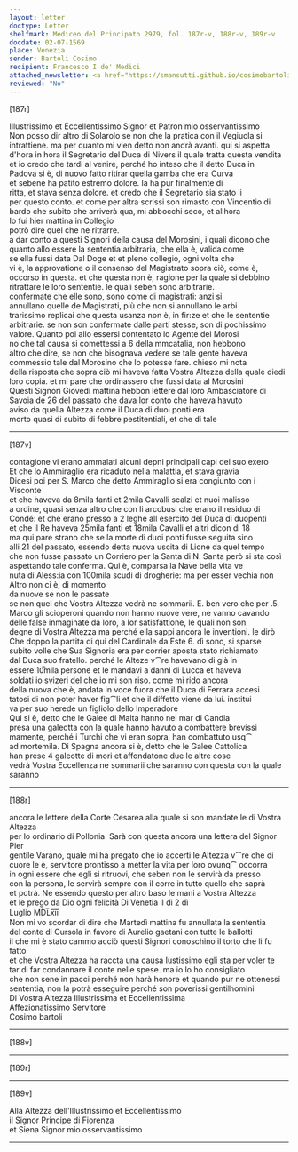 ```yaml
---
layout: letter
doctype: Letter
shelfmark: Mediceo del Principato 2979, fol. 187r-v, 188r-v, 189r-v
docdate: 02-07-1569
place: Venezia
sender: Bartoli Cosimo
recipient: Francesco I de' Medici
attached_newsletter: <a href="https://smansutti.github.io/cosimobartoli/texts/3080_143/">3080_143</a>
reviewed: "No"
---
```


[187r]  
  
  
Illustrissimo et Eccellentissimo Signor et Patron mio osservantissimo  
Non posso dir altro di Solarolo se non che la pratica con il Vegiuola si  
intrattiene. ma per quanto mi vien detto non andrà avanti. qui si aspetta  
d'hora in hora il Segretario del Duca di Nivers il quale tratta questa vendita  
et io credo che tardi al venire, perché ho inteso che il detto Duca in  
Padova si è, di nuovo fatto ritirar quella gamba che era Curva  
et sebene ha patito estremo dolore. la ha pur finalmente di  
ritta, et stava senza dolore. et credo che il Segretario sia stato li  
per questo conto. et come per altra scrissi son rimasto con Vincentio di  
bardo che subito che arriverà qua, mi abbocchi seco, et allhora  
Io fui hier mattina in Collegio  
potrò dire quel che ne ritrarre.  
a dar conto a questi Signori della causa del Morosini, i quali dicono che  
quanto allo essere la sententia arbitraria, che ella è, valida come  
se ella fussi data Dal Doge et et pleno collegio, ogni volta che  
vi è, la approvatione o il consenso del Magistrato sopra ciò, come è,  
occorso in questa. et che questa non è, ragione per la quale si debbino  
ritrattare le loro sententie. le quali seben sono arbitrarie.  
confermate che elle sono, sono come di magistrati: anzi si  
annullano quelle de Magistrati, più che non si annullano le arbi  
trarissimo replicai che questa usanza non è, in fir:ze et che le sententie  
arbitrarie. se non son confermate dalle parti stesse, son di pochissimo  
valore. Quanto poi allo essersi contentato lo Agente del Morosi  
no che tal causa si comettessi a 6 della mmcatalia, non hebbono  
altro che dire, se non che bisognava vedere se tale gente haveva  
commessio tale dal Morosino che lo potesse fare. chieso mi nota  
della risposta che sopra ciò mi haveva fatta Vostra Altezza della quale diedi  
loro copia. et mi pare che ordinassero che fussi data al Morosini  
Questi Signori Giovedì mattina hebbon lettere dal loro Ambasciatore di  
Savoia de 26 del passato che dava lor conto che haveva havuto  
aviso da quella Altezza come il Duca di duoi ponti era  
morto quasi di subito di febbre pestitentiali, et che di tale  
  
---  

[187v]  
  
  
contagione vi erano ammalati alcuni depni principali capi del suo exero  
Et che lo Ammiraglio era ricaduto nella malattia, et stava gravia  
Dicesi poi per S. Marco che detto Ammiraglio si era congiunto con i Visconte  
et che haveva da 8mila fanti et 2mila Cavalli scalzi et nuoi malisso  
a ordine, quasi senza altro che con li arcobusi che erano il residuo di  
Condé: et che erano presso a 2 leghe all esercito del Duca di duopenti  
et che il Re haveva 25mila fanti et 18mila Cavalli et altri dicon di 18  
ma qui pare strano che se la morte di duoi ponti fusse seguita sino  
alli 21 del passato, essendo detta nuova uscita di Lione da quel tempo  
che non fusse passato un Corriero per la Santa di N. Santa però si sta così  
aspettando tale conferma. Qui è, comparsa la Nave bella vita ve  
nuta di Aless:ia con 100mila scudi di drogherie: ma per esser vechia non  
Altro non ci è, di momento  
da nuove se non le passate  
se non quel che Vostra Altezza vedrà ne sommarii. E. ben vero che per .5.  
Marco gli scioperoni quando non hanno nuove vere, ne vanno cavando  
delle false inmaginate da loro, a lor satisfattione, le quali non son  
degne di Vostra Altezza ma perché ella sappi ancora le inventioni. le dirò  
Che doppo la partita di qui del Cardinale da Este 6. dì sono, si sparse  
subito volle che Sua Signoria era per corrier aposta stato richiamato  
dal Duca suo fratello. perché le Alteze v⁀re havevano di già in  
essere 10̅mila persone et le mandavi a danni di Lucca et haveva  
soldati io svizeri del che io mi son riso. come mi rido ancora  
della nuova che è, andata in voce fuora che il Duca di Ferrara accesi  
tatosi di non poter haver fig⁀li et che il diffetto viene da lui. institui  
va per suo herede un figliolo dello Imperadore  
Qui si è, detto che le Galee di Malta hanno nel mar di Candia  
presa una galeotta con la quale hanno havuto a combattere brevissi  
mamente, perché i Turchi che vi eran sopra, han combattuto usq⁀  
ad mortemila. Di Spagna ancora si è, detto che le Galee Cattolica  
han prese 4 galeotte di mori et affondatone due le altre cose  
vedrà Vostra Eccellenza ne sommarii che saranno con questa con la quale saranno  
  
---  

[188r]  
  
  
ancora le lettere della Corte Cesarea alla quale si son mandate le di Vostra Altezza  
per lo ordinario di Pollonia. Sarà con questa ancora una lettera del Signor Pier  
gentile Varano, quale mi ha pregato che io accerti le Altezza v⁀re che di  
cuore le è, servitore prontisso a metter la vita per loro ovunq⁀ occorra  
in ogni essere che egli si ritruovi, che seben non le servirà da presso  
con la persona, le servirà sempre con il corre in tutto quello che saprà  
et potrà. Ne essendo questo per altro baso le mani a Vostra Altezza  
et le prego da Dio ogni felicità Di Venetia il dì 2 dì  
Luglio MDL̅x̅i̅i̅  
Non mi vo scordar di dire che Martedì mattina fu annullata la sententia  
del conte di Cursola in favore di Aurelio gaetani con tutte le ballotti  
il che mi è stato cammo acciò questi Signori conoschino il torto che li fu fatto  
et che Vostra Altezza ha raccta una causa Iustissimo egli sta per voler te  
tar di far condannare il conte nelle spese. ma io lo ho consigliato  
che non sene in pacci perché non harà honore et quando pur ne ottenessi  
sententia, non la potrà esseguire perché son poverissi gentilhomini  
Di Vostra Altezza Illustrissima et Eccellentissima  
Affezionatissimo Servitore  
Cosimo bartoli  
  
---  

[188v]  
  
  
  
---  

[189r]  
  
  
  
---  

[189v]  
  
  
Alla Altezza dell'Illustrissimo et Eccellentissimo  
il Signor Principe di Fiorenza  
et Siena Signor mio osservantissimo  
  
---  

